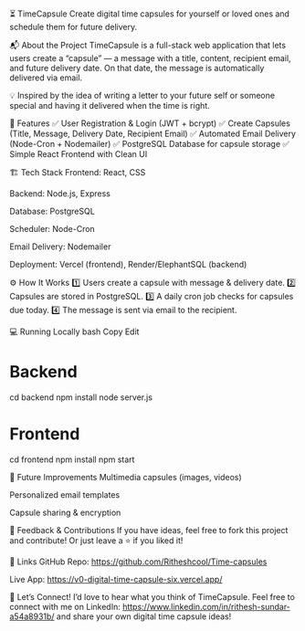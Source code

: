 
⏳ TimeCapsule
Create digital time capsules for yourself or loved ones and schedule them for future delivery.

📬 About the Project
TimeCapsule is a full-stack web application that lets users create a “capsule” — a message with a title, content, recipient email, and future delivery date. On that date, the message is automatically delivered via email.

💡 Inspired by the idea of writing a letter to your future self or someone special and having it delivered when the time is right.

🚀 Features
✅ User Registration & Login (JWT + bcrypt)
✅ Create Capsules (Title, Message, Delivery Date, Recipient Email)
✅ Automated Email Delivery (Node-Cron + Nodemailer)
✅ PostgreSQL Database for capsule storage
✅ Simple React Frontend with Clean UI

🏗️ Tech Stack
Frontend: React, CSS

Backend: Node.js, Express

Database: PostgreSQL

Scheduler: Node-Cron

Email Delivery: Nodemailer

Deployment: Vercel (frontend), Render/ElephantSQL (backend)

⚙️ How It Works
1️⃣ Users create a capsule with message & delivery date.
2️⃣ Capsules are stored in PostgreSQL.
3️⃣ A daily cron job checks for capsules due today.
4️⃣ The message is sent via email to the recipient.

💻 Running Locally
bash
Copy
Edit
# Backend
cd backend
npm install
node server.js

# Frontend
cd frontend
npm install
npm start

📝 Future Improvements
Multimedia capsules (images, videos)

Personalized email templates

Capsule sharing & encryption

📢 Feedback & Contributions
If you have ideas, feel free to fork this project and contribute!
Or just leave a ⭐ if you liked it!

🔗 Links
GitHub Repo: https://github.com/Ritheshcool/Time-capsules

Live App: https://v0-digital-time-capsule-six.vercel.app/

👋 Let’s Connect!
I’d love to hear what you think of TimeCapsule.
Feel free to connect with me on LinkedIn: https://www.linkedin.com/in/rithesh-sundar-a54a8931b/ and share your own digital time capsule ideas!

